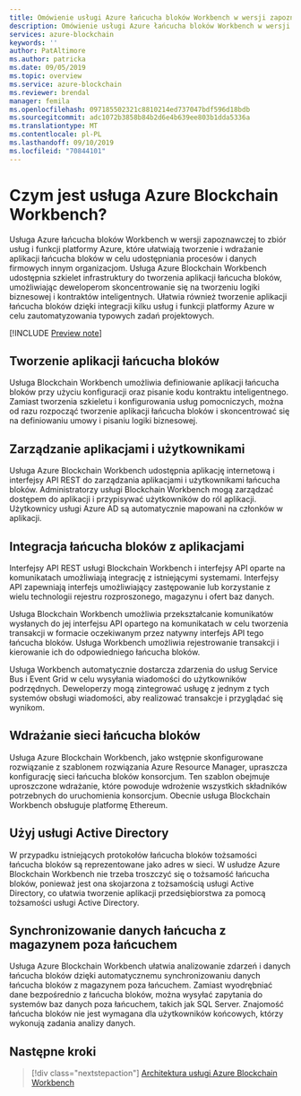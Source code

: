```yaml
---
title: Omówienie usługi Azure łańcucha bloków Workbench w wersji zapoznawczej
description: Omówienie usługi Azure łańcucha bloków Workbench w wersji zapoznawczej i jej możliwości.
services: azure-blockchain
keywords: ''
author: PatAltimore
ms.author: patricka
ms.date: 09/05/2019
ms.topic: overview
ms.service: azure-blockchain
ms.reviewer: brendal
manager: femila
ms.openlocfilehash: 097185502321c8810214ed737047bdf596d18bdb
ms.sourcegitcommit: adc1072b3858b84b2d6e4b639ee803b1dda5336a
ms.translationtype: MT
ms.contentlocale: pl-PL
ms.lasthandoff: 09/10/2019
ms.locfileid: "70844101"
---
```

# <a name="what-is-azure-blockchain-workbench"></a>Czym jest usługa Azure Blockchain Workbench?

Usługa Azure łańcucha bloków Workbench w wersji zapoznawczej to zbiór usług i funkcji platformy Azure, które ułatwiają tworzenie i wdrażanie aplikacji łańcucha bloków w celu udostępniania procesów i danych firmowych innym organizacjom. Usługa Azure Blockchain Workbench udostępnia szkielet infrastruktury do tworzenia aplikacji łańcucha bloków, umożliwiając deweloperom skoncentrowanie się na tworzeniu logiki biznesowej i kontraktów inteligentnych. Ułatwia również tworzenie aplikacji łańcucha bloków dzięki integracji kilku usług i funkcji platformy Azure w celu zautomatyzowania typowych zadań projektowych.

[!INCLUDE [Preview note](./includes/preview.md)]

## <a name="create-blockchain-applications"></a>Tworzenie aplikacji łańcucha bloków

Usługa Blockchain Workbench umożliwia definiowanie aplikacji łańcucha bloków przy użyciu konfiguracji oraz pisanie kodu kontraktu inteligentnego. Zamiast tworzenia szkieletu i konfigurowania usług pomocniczych, można od razu rozpocząć tworzenie aplikacji łańcucha bloków i skoncentrować się na definiowaniu umowy i pisaniu logiki biznesowej.

## <a name="manage-applications-and-users"></a>Zarządzanie aplikacjami i użytkownikami

Usługa Azure Blockchain Workbench udostępnia aplikację internetową i interfejsy API REST do zarządzania aplikacjami i użytkownikami łańcucha bloków. Administratorzy usługi Blockchain Workbench mogą zarządzać dostępem do aplikacji i przypisywać użytkowników do ról aplikacji. Użytkownicy usługi Azure AD są automatycznie mapowani na członków w aplikacji.

## <a name="integrate-blockchain-with-applications"></a>Integracja łańcucha bloków z aplikacjami

Interfejsy API REST usługi Blockchain Workbench i interfejsy API oparte na komunikatach umożliwiają integrację z istniejącymi systemami. Interfejsy API zapewniają interfejs umożliwiający zastępowanie lub korzystanie z wielu technologii rejestru rozproszonego, magazynu i ofert baz danych.

Usługa Blockchain Workbench umożliwia przekształcanie komunikatów wysłanych do jej interfejsu API opartego na komunikatach w celu tworzenia transakcji w formacie oczekiwanym przez natywny interfejs API tego łańcucha bloków.  Usługa Workbench umożliwia rejestrowanie transakcji i kierowanie ich do odpowiedniego łańcucha bloków. 

Usługa Workbench automatycznie dostarcza zdarzenia do usług Service Bus i Event Grid w celu wysyłania wiadomości do użytkowników podrzędnych. Deweloperzy mogą zintegrować usługę z jednym z tych systemów obsługi wiadomości, aby realizować transakcje i przyglądać się wynikom.

## <a name="deploy-a-blockchain-network"></a>Wdrażanie sieci łańcucha bloków

Usługa Azure Blockchain Workbench, jako wstępnie skonfigurowane rozwiązanie z szablonem rozwiązania Azure Resource Manager, upraszcza konfigurację sieci łańcucha bloków konsorcjum. Ten szablon obejmuje uproszczone wdrażanie, które powoduje wdrożenie wszystkich składników potrzebnych do uruchomienia konsorcjum. Obecnie usługa Blockchain Workbench obsługuje platformę Ethereum.

## <a name="use-active-directory"></a>Użyj usługi Active Directory

W przypadku istniejących protokołów łańcucha bloków tożsamości łańcucha bloków są reprezentowane jako adres w sieci. W usłudze Azure Blockchain Workbench nie trzeba troszczyć się o tożsamość łańcucha bloków, ponieważ jest ona skojarzona z tożsamością usługi Active Directory, co ułatwia tworzenie aplikacji przedsiębiorstwa za pomocą tożsamości usługi Active Directory.

## <a name="synchronize-on-chain-data-with-off-chain-storage"></a>Synchronizowanie danych łańcucha z magazynem poza łańcuchem

Usługa Azure Blockchain Workbench ułatwia analizowanie zdarzeń i danych łańcucha bloków dzięki automatycznemu synchronizowaniu danych łańcucha bloków z magazynem poza łańcuchem. Zamiast wyodrębniać dane bezpośrednio z łańcucha bloków, można wysyłać zapytania do systemów baz danych poza łańcuchem, takich jak SQL Server. Znajomość łańcucha bloków nie jest wymagana dla użytkowników końcowych, którzy wykonują zadania analizy danych.

## <a name="next-steps"></a>Następne kroki

> [!div class="nextstepaction"]
> [Architektura usługi Azure Blockchain Workbench](architecture.md)
